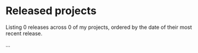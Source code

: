 # Released projects

Listing <!-- releases_count starts -->0<!-- releases_count ends --> releases across <!-- project_count starts 
-->0<!-- project_count ends --> of my projects, ordered by the date of their most recent release.

<!-- recent_releases starts -->
...
<!-- recent_releases ends -->
